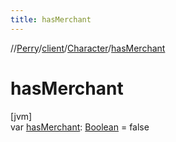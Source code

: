 ```yaml
---
title: hasMerchant
---
```

//[Perry](../../../index.html)/[client](../index.html)/[Character](index.html)/[hasMerchant](has-merchant.html)



# hasMerchant



[jvm]\
var [hasMerchant](has-merchant.html): [Boolean](https://kotlinlang.org/api/latest/jvm/stdlib/kotlin/-boolean/index.html) = false





